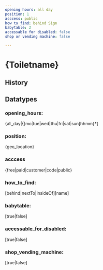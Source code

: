 ```yaml
---
opening hours: all day
position: 1
acccess: public
how to find: behind Sign
babytable: 2
accessable for disabled: false
shop or vending machine: false

---
```


# {Toiletname}
## History


## Datatypes

### opening_hours: 
{all_day|{[mo|tue|wed|thu|fri|sat|sun]hhmm}*}

### position: 
{geo_location}

### acccess 
{free|paid|customer|code|public}

### how_to_find: 
[behind|nextTo|insideOf][name]

### babytable: 
[true|false]

### accessable_for_disabled: 
[true|false]

### shop_vending_machine: 
[true|false]
